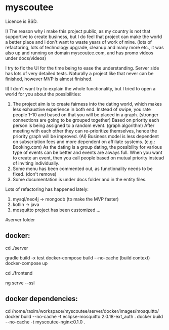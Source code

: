 # myscoutee

Licence is BSD.

I) The reason why i make this project public, as my country is not that supportive to create business,
but I do feel that project can make the world a better place and i don't want to waste years of work of mine.
(lots of refactoring, lots of technology upgrade, cleanup and many more etc., it was also up and running on domain myscoutee.com, and has promo videos under docs/videos)

I try to fix the UI for the time being to ease the understanding. Server side has lots of very detailed tests.
Naturally a project like that never can be finished, however MVP is almost finished.

II) I don't want try to explain the whole functionality, but I tried to open a world for you about the possibilities:

1) The project aim is to create fairness into the dating world, which makes less exhaustive experience in both end.
   Instead of swipe, you rate people 1-10 and based on that you will be placed in a graph.
   (stronger connections are going to be grouped together)
   Based on priority each person is being assigned to a random event. (graph algorithm)
   After meeting with each other they can re-prioritize themselves, hence the priority graph will be improved. (AI)
   Business model is less dependent on subscription fees and more dependent on affiliate systems. (e.g.: Booking.com)
   As the dating is a group dating, the possibility for various type of events can be better and events are always full.
   When you want to create an event, then you call people based on mutual priority instead of inviting individually.
2) Some menu has been commented out, as functionality needs to be fixed. (don't remove)
3) Some documentation is under docs folder and in the entity files.

Lots of refactoring has happened lately:
1) mysql/neo4j -> mongodb (to make the MVP faster)
2) kotlin -> java
3) mosquitto project has been customized
...

#server folder

docker:
-------
cd ./server

gradle build -x test
docker-compose build --no-cache (build context)
docker-compose up

cd ./frontend

ng serve --ssl

docker dependencies:
--------------------

cd /home/raxim/workspace/myscoutee/server/docker/images/mosquitto/
docker build --no-cache -t eclipse-mosquitto:2.0.18-ext_auth .
docker build --no-cache -t myscoutee-nginx:0.1.0 .